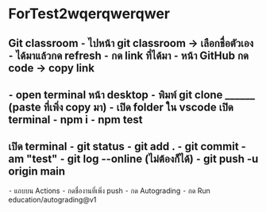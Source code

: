 # ForTest2wqerqwerqwer
Git classroom 
⁃ ไปหน้า git classroom -> เลือกชื่อตัวเอง
⁃ ได้มาแล้วกด refresh 
⁃ กด link ที่ได้มา
⁃ หน้า GitHub กด code -> copy link 
------------------------------------
⁃ open terminal หน้า desktop
⁃ พิมพ์ git clone ______ (paste ที่เพิ่ง copy มา)
⁃ เปิด folder ใน vscode
เปิด terminal
⁃ npm i
⁃ npm test
------------------------------------
เปิด terminal
⁃ git status 
⁃ git add .
⁃ git commit -am "test"
⁃ git log --online (ไม่ต้องก็ได้)
⁃ git push -u origin main
------------------------------------
⁃ แถบบน Actions
⁃ กดชื่องานที่เพิ่ง push
⁃ กด Autograding
⁃ กด Run education/autograding@v1

